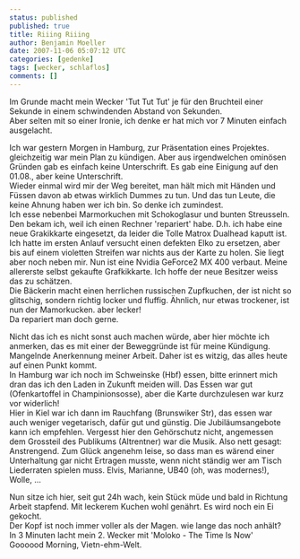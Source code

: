 ```yaml
---
status: published
published: true
title: Riiing Riiing
author: Benjamin Moeller
date: 2007-11-06 05:07:12 UTC
categories: [gedenke]
tags: [wecker, schlaflos]
comments: []
---
```


Im Grunde macht mein Wecker 'Tut Tut Tut' je für den Bruchteil einer Sekunde in einem schwindenden Abstand von Sekunden.  
Aber selten mit so einer Ironie, ich denke er hat mich vor 7 Minuten einfach ausgelacht.

Ich war gestern Morgen in Hamburg, zur Präsentation eines Projektes. gleichzeitig war mein Plan zu kündigen. Aber aus irgendwelchen ominösen Gründen gab es einfach keine Unterschrift. Es gab eine Einigung auf den 01.08., aber keine Unterschrift.  
Wieder einmal wird mir der Weg bereitet, man hält mich mit Händen und Füssen davon ab etwas wirklich Dummes zu tun. Und das tun Leute, die keine Ahnung haben wer ich bin. So denke ich zumindest.  
Ich esse nebenbei Marmorkuchen mit Schokoglasur und bunten Streusseln. Den bekam ich, weil ich einen Rechner 'repariert' habe. D.h. ich habe eine neue Grakikkarte eingesetzt, da leider die Tolle Matrox Dualhead kaputt ist. Ich hatte im ersten Anlauf versucht einen defekten Elko zu ersetzen, aber bis auf einem violetten Streifen war nichts aus der Karte zu holen. Sie liegt aber noch neben mir. Nun ist eine Nvidia GeForce2 MX 400 verbaut. Meine allererste selbst gekaufte Grafkikkarte. Ich hoffe der neue Besitzer weiss das zu schätzen.  
Die Bäckerin macht einen herrlichen russischen Zupfkuchen, der ist nicht so glitschig, sondern richtig locker und fluffig. Ähnlich, nur etwas trockener, ist nun der Mamorkucken. aber lecker!  
Da repariert man doch gerne.

Nicht das ich es nicht sonst auch machen würde, aber hier möchte ich anmerken, das es mit einer der Beweggründe ist für meine Kündigung. Mangelnde Anerkennung meiner Arbeit. Daher ist es witzig, das alles heute auf einen Punkt kommt.  
In Hamburg war ich noch im Schweinske (Hbf) essen, bitte erinnert mich dran das ich den Laden in Zukunft meiden will. Das Essen war gut (Ofenkartoffel in Champinionsosse), aber die Karte durchzulesen war kurz vor widerlich!  
Hier in Kiel war ich dann im Rauchfang (Brunswiker Str), das essen war auch weniger vegetarisch, dafür gut und günstig. Die Jubiläumsangebote kann ich empfehlen. Vergesst hier den Gehörschutz nicht, angemessen dem Grossteil des Publikums (Altrentner) war die Musik. Also nett gesagt: Anstrengend. Zum Glück angenehm leise, so dass man es wärend einer Unterhaltung gar nicht Ertragen musste, wenn nicht ständig wer am Tisch Liederraten spielen muss. Elvis, Marianne, UB40 (oh, was modernes!), Wolle, ...

Nun sitze ich hier, seit gut 24h wach, kein Stück müde und bald in Richtung Arbeit stapfend. Mit leckerem Kuchen wohl genährt. Es wird noch ein Ei gekocht.  
Der Kopf ist noch immer voller als der Magen. wie lange das noch anhält?  
In 3 Minuten lacht mein 2. Wecker mit 'Moloko - The Time Is Now'  
Goooood Morning, Vietn-ehm-Welt.  

